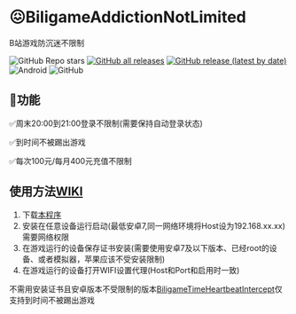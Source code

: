 # 😖BiligameAddictionNotLimited

B站游戏防沉迷不限制

![GitHub Repo stars](https://img.shields.io/github/stars/FuckAntiAddiction/BiligameAddictionNotLimited?logo=github&style=for-the-badge) [![GitHub all releases](https://img.shields.io/github/downloads/FuckAntiAddiction/BiligameAddictionNotLimited/total?style=for-the-badge)](https://github.com/Enaium/BiligameAddictionNotLimited/releases) [![GitHub release (latest by date)](https://img.shields.io/github/v/release/FuckAntiAddiction/BiligameAddictionNotLimited?style=for-the-badge)](https://github.com/Enaium/BiligameAddictionNotLimited/releases) ![Android](https://img.shields.io/badge/Android-7-green?style=for-the-badge&logo=android) ![GitHub](https://img.shields.io/github/license/FuckAntiAddiction/BiligameAddictionNotLimited?style=for-the-badge)

## 🚀功能

✅周末20:00到21:00登录不限制(需要保持自动登录状态)

✅到时间不被踢出游戏

✅每次100元/每月400元充值不限制

## 使用方法[WIKI](https://github.com/FuckAntiAddiction/BiligameAddictionNotLimited/wiki)

1. 下载[本程序](https://github.com/FuckAntiAddiction/BiligameAddictionNotLimited/releases)
2. 安装在任意设备运行启动(最低安卓7,同一网络环境将Host设为192.168.xx.xx)需要网络权限
3. 在游戏运行的设备保存证书安装(需要使用安卓7及以下版本、已经root的设备、或者模拟器，苹果应该不受安装限制)
4. 在游戏运行的设备打开WIFI设置代理(Host和Port和启用时一致)

不需用安装证书且安卓版本不受限制的版本[BiligameTimeHeartbeatIntercept](https://github.com/FuckAntiAddiction/BiligameTimeHeartbeatIntercept)仅支持到时间不被踢出游戏